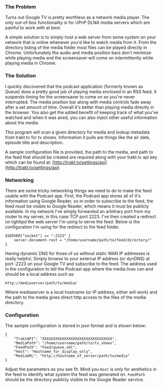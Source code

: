 ### The Problem
Turns out Google TV is pretty worthless as a network media player. The only out-of-box functionality is for UPnP DLNA media servers which are painful to work with at best.

A simple solution is to simply host a web server from some system on your network that is online whenever you'd like to watch media from it. From the directory listing of the media folder most files can be played directly in Chrome. Unfortunately the audio and media position bars don't minimize while playing media and the screensaver will come on intermittently while playing media in Chrome.

### The Solution
I quickly discovered that the podcast application (formerly known as Queue) does a pretty good job of playing media enclosed in an RSS feed. It suspends timing for the screensaver to come on so you're never interrupted. The media position bar along with media controls fade away after a set amount of time. Overall it's better than playing media directly in the browser. You also get the added benefit of keeping track of what you've watched and when it was aired, you can also inject other useful information about the media.

This program will scan a given directory for media and lookup metadata from trakt.tv for tv shows. Information it pulls are things like the air date, episode title and description.

A sample configuration file is provided, the path to the media, and path to the feed that should be created are required along with your trakt.tv api key which can be found at: [http://trakt.tv/settings/api](http://trakt.tv/settings/api)

### Networking

There are some tricky networking things we need to do to make the feed usable with the Podcast app. First, the Podcast app stores all of it's information using Google Reader, so in order to subscribe to the feed, the feed must be visible to Google Reader, which means it must be publicly available. In my network I've simply forwarded an arbitrary port from my router to my server, in this case TCP port 2223. I've then created a redirect on lighttpd the web server I'm using to serve the feed. Below is the configuration I'm using for the redirect to the feed folder.

	$SERVER["socket"] == ":2223" {
		server.document-root = "/home/username/path/to/feed/directory/"
	}

Having dynamic DNS for those of us without static WAN IP addresses is really helpful. Simply browse to your external IP address (or dynDNS) at port :2223 on your Google TV and subscribe to the feed. The address used in the configuration to tell the Podcast app where the media lives can and should be a local address such as:

	http://mediaserver/path/to/media/

Where mediaserver is a local hostname (or IP address, either will work) and the path to the media gives direct http access to the files of the media directory.

### Configuration
The sample configuration is stored in json format and is shown below:

	{
		"TraktAPI": "XXXXXXXXXXXXXXXXXXXXXXXXXXXXXXXX",
		"MediaPath": "/home/username/path/to/tv_shows",
		"FeedPath": "Feed/queue.xml",
		"Host": "Hostname_for_display_only",
		"MediaURL": "http://hostname_of_server/path/to/media"
	}

Adjust the parameters as you see fit. Mind you `Host` is only for aesthetics in the feed to identify what system the feed was generated on. `FeedPath` should be the directory publicly visible to the Google Reader service.